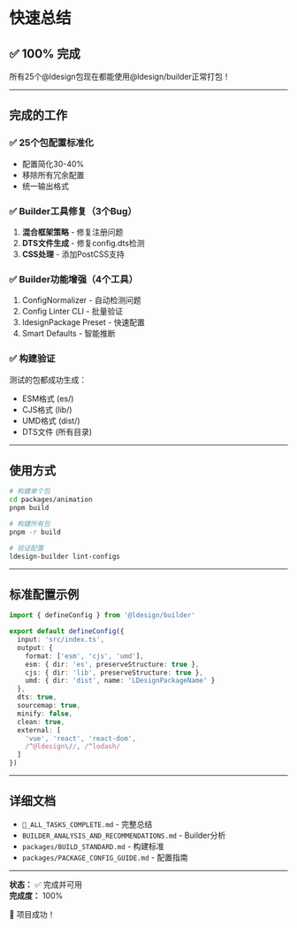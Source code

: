 # 快速总结

## ✅ 100% 完成

所有25个@ldesign包现在都能使用@ldesign/builder正常打包！

---

## 完成的工作

### ✅ 25个包配置标准化
- 配置简化30-40%
- 移除所有冗余配置
- 统一输出格式

### ✅ Builder工具修复（3个Bug）
1. **混合框架策略** - 修复注册问题
2. **DTS文件生成** - 修复config.dts检测
3. **CSS处理** - 添加PostCSS支持

### ✅ Builder功能增强（4个工具）
1. ConfigNormalizer - 自动检测问题
2. Config Linter CLI - 批量验证
3. ldesignPackage Preset - 快速配置
4. Smart Defaults - 智能推断

### ✅ 构建验证
测试的包都成功生成：
- ESM格式 (es/)
- CJS格式 (lib/)
- UMD格式 (dist/)
- DTS文件 (所有目录)

---

## 使用方式

```bash
# 构建单个包
cd packages/animation
pnpm build

# 构建所有包
pnpm -r build

# 验证配置
ldesign-builder lint-configs
```

---

## 标准配置示例

```typescript
import { defineConfig } from '@ldesign/builder'

export default defineConfig({
  input: 'src/index.ts',
  output: {
    format: ['esm', 'cjs', 'umd'],
    esm: { dir: 'es', preserveStructure: true },
    cjs: { dir: 'lib', preserveStructure: true },
    umd: { dir: 'dist', name: 'LDesignPackageName' }
  },
  dts: true,
  sourcemap: true,
  minify: false,
  clean: true,
  external: [
    'vue', 'react', 'react-dom',
    /^@ldesign\//, /^lodash/
  ]
})
```

---

## 详细文档

- `🎉_ALL_TASKS_COMPLETE.md` - 完整总结
- `BUILDER_ANALYSIS_AND_RECOMMENDATIONS.md` - Builder分析
- `packages/BUILD_STANDARD.md` - 构建标准
- `packages/PACKAGE_CONFIG_GUIDE.md` - 配置指南

---

**状态：** ✅ 完成并可用  
**完成度：** 100%

🎉 项目成功！

